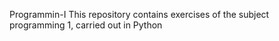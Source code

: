 Programmin-I
This repository contains exercises of the subject programming 1, carried out in Python
